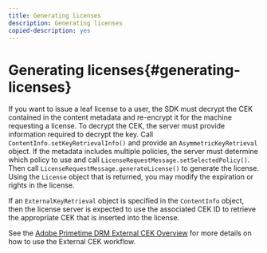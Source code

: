 ```yaml
---
title: Generating licenses
description: Generating licenses
copied-description: yes
---
```


# Generating licenses{#generating-licenses}

If you want to issue a leaf license to a user, the SDK must decrypt the CEK contained in the content metadata and re-encrypt it for the machine requesting a license. To decrypt the CEK, the server must provide information required to decrypt the key. Call `ContentInfo.setKeyRetrievalInfo()` and provide an `AsymmetricKeyRetrieval` object. If the metadata includes multiple policies, the server must determine which policy to use and call `LicenseRequestMessage.setSelectedPolicy()`. Then call `LicenseRequestMessage.generateLicense()` to generate the license. Using the `License` object that is returned, you may modify the expiration or rights in the license.

If an `ExternalKeyRetrieval` object is specified in the `ContentInfo` object, then the license server is expected to use the associated CEK ID to retrieve the appropriate CEK that is inserted into the license.

See the [Adobe Primetime DRM External CEK Overview](../../../aaxs-drm-xkey-mgmt/aaxs-drm-using-external-cek-overview.md) for more details on how to use the External CEK workflow. 

